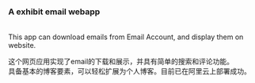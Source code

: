 <h3>A exhibit email webapp </h3><br>
This app can download emails from Email Account,  and display them on website.

这个网页应用实现了email的下载和展示，并具有简单的搜索和评论功能。<br>
具备基本的博客要素，可以轻松扩展为个人博客。目前已在阿里云上部署成功。
